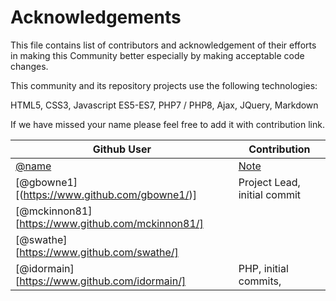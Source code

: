 # Acknowledgements

This file contains list of contributors and acknowledgement of their efforts in making this Community better especially by making acceptable code changes.

This community and its repository projects use the following technologies:

HTML5, CSS3, Javascript ES5-ES7, PHP7 / PHP8, Ajax, JQuery, Markdown

If we have missed your name please feel free to add it with contribution link.

| **Github User**                                    |          **Contribution**        |
|----------------------------------------------------|----------------------------------|
| [@name](link)                                      | [Note](link)                     |
| [@gbowne1] [(https://www.github.com/gbowne1/)]     |  Project Lead, initial commit
| [@mckinnon81] [https://www.github.com/mckinnon81/] |
| [@swathe] [https://www.github.com/swathe/]         |
| [@idormain] [https://www.github.com/idormain/]     | PHP, initial commits,
